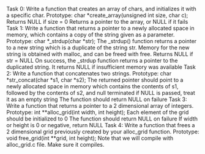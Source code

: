Task 0: Write a function that creates an array of chars, and initializes it with a specific char.
	Prototype: char *create_array(unsigned int size, char c);
	Returns NULL if size = 0
	Returns a pointer to the array, or NULL if it fails
Task 1: Write a function that returns a pointer to a newly allocated space in memory, which contains a copy of the string given as a parameter.
  	Prototype: char *_strdup(char *str);
	The _strdup() function returns a pointer to a new string which is a duplicate of the string str. 
	Memory for the new string is obtained with malloc, and can be freed with free.
	Returns NULL if str = NULL
	On success, the _strdup function returns a pointer to the duplicated string. It returns NULL if insufficient memory was available
Task 2: Write a function that concatenates two strings.
	Prototype: char *str_concat(char *s1, char *s2);
	The returned pointer should point to a newly allocated space in memory which contains the contents of s1, followed by the contents of s2, and 	     null terminated if NULL is passed, treat it as an empty string
	The function should return NULL on failure
Task 3: Write a function that returns a pointer to a 2 dimensional array of integers.
	Prototype: int **alloc_grid(int width, int height);
	Each element of the grid should be initialized to 0
	The function should return NULL on failure
	If width or height is 0 or negative, return NULL
Task 4: Write a function that frees a 2 dimensional grid previously created by your alloc_grid function.
	Prototype: void free_grid(int **grid, int height);
	Note that we will compile with alloc_grid.c file. Make sure it compiles.
